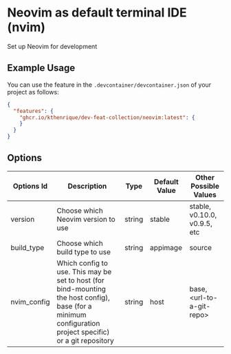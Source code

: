 # Neovim as default terminal IDE (nvim)

Set up Neovim for development

## Example Usage
You can use the feature in the `.devcontainer/devcontainer.json` of your project as follows:
```json
{
  "features": {
    "ghcr.io/kthenrique/dev-feat-collection/neovim:latest": {
    }
  }
}
```

## Options
| Options Id | Description | Type | Default Value | Other Possible Values |
|-----|-----|-----|-----|-----|
| version | Choose which Neovim version to use | string | stable | stable, v0.10.0, v0.9.5, etc |
| build_type | Choose which build type to use | string | appimage | source |
| nvim_config | Which config to use. This may be set to host (for bind-mounting the host config), base (for a minimum configuration project specific) or a git repository | string | host | base, \<url-to-a-git-repo\> |

